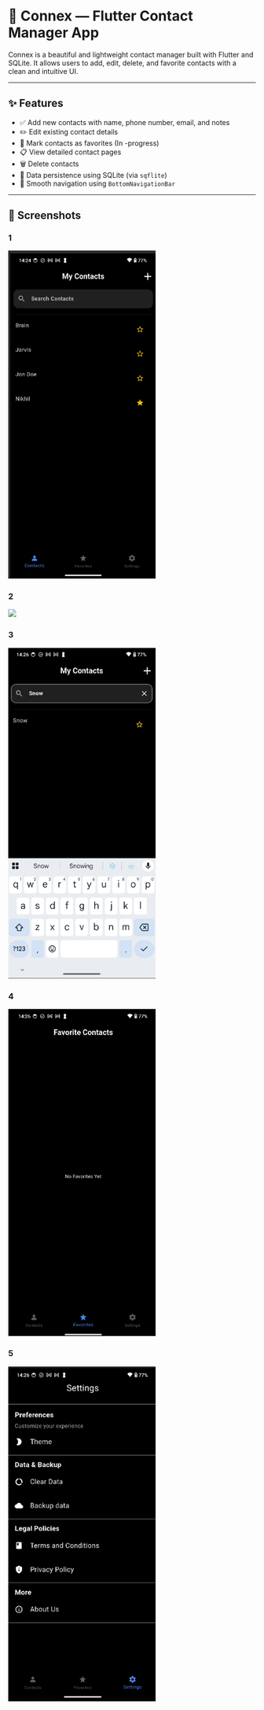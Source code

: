 # 📱 Connex — Flutter Contact Manager App

Connex is a beautiful and lightweight contact manager built with Flutter and SQLite. It allows users to add, edit, delete, and favorite contacts with a clean and intuitive UI.

---

## ✨ Features

- ✅ Add new contacts with name, phone number, email, and notes  
- ✏️ Edit existing contact details  
- 🌟 Mark contacts as favorites  (In -progress)
- 📋 View detailed contact pages  
- 🗑️ Delete contacts
- 🔄 Data persistence using SQLite (via `sqflite`)  
- 📱 Smooth navigation using `BottomNavigationBar`  

---
## 📸 Screenshots

### 1
<img src="screenshots/connex_sc_1.png" width="300">

### 2
<img src="screenshots/addconnex_sc_2.png" width="300">

### 3
<img src="screenshots/connex_sc_3.png" width="300">

### 4
<img src="screenshots/connex_sc_4.png" width="300">

### 5
<img src="screenshots/connex_sc_5.png" width="300">



